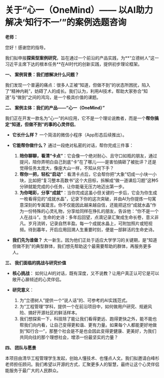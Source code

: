 # 关于“心一（OneMind）—— 以AI助力解决‘知行不一’”的案例选题咨询

**老师：**

您好！感谢您的指导。

我们拟申报**探索型案例研究**，旨在通过一个前沿的产品实践，为**“立德树人”这一习近平主席下达的根本任务**在AI时代的创新实践，提供初步理论框架。

**一、 案例背景：我们想解决什么问题？**

我们发现一个普遍的痛点：很多人正被“知道，但做不到”的状态所困扰，陷入了“精神内耗”，妨碍了人的成长。我们认为，利用AI技术，帮助大家弥合“知道”与“做到”之间的鸿沟，是一个极具价值的课题。

**二、 案例主体：我们的产品——“心一（OneMind）”**

我们正在开发一款名为“心一”的AI应用，它不是一个理论说教者，而是一个**帮你搞定“知道，但做不到”的事的心灵伴侣**。

*   **它长什么样？**
    一个简洁的微信小程序（App形态后续推出）。

*   **它能帮你做什么？**
    通过一段绝对私密的对话，帮你完成三件事：
    1.  **陪你聊聊，看清“卡点”**：它会像一个绝对耐心、且守口如瓶的朋友，通过提问，陪你弄明白自己到底“卡”在了哪儿——是害怕搞砸了被批评？还是觉得任务太庞大，像座大山一样，不知从何下手？
    2.  **帮你一把，轻松“启动”**：看清卡点后，它会帮你把“大象”切成一小块一小块，比如把“复习整本高数书”这个大目标，拆解成“做一道课后习题”这种5分钟就能完成的小任务，让你能毫无压力地迈出第一步。
    3.  **为你喝彩，分享“成就”**：当你完成这虽小但关键的一步后，它会为你生成一枚看得见的“成就水晶”，记录下你的这次突破，并由AI为你提炼一句寓意深刻的专属箴言。你不仅能因此越来越自信，还能把这份“成就水晶”作为一份特殊的心灵礼物，分享给同样在挣扎的朋友，告诉他：“你不是一个人在战斗”。生命的史诗：多年后回望，点滴记录汇聚成生命长卷，意义非凡。岁月流转，记录自然丰盈。每一个成就水晶上，可附加照片或短视频。待到暮年，开启应用回溯人生重要时刻，便是一部鲜活的生命史诗。


*   **我们先为谁做？**
    大一新生。因为他们正处于适应大学学习的关键期，是"知道但做不到"的典型群体，我们想先帮助这个最需要帮助的群体，再服务更多人。

**三、 我们面临的挑战与研究价值**

*   **核心挑战**：
    如何让AI的对话，既有深度，又不说教？让用户真正认可它是可以敞开心扉倾述的心灵伴侣。

*   **研究意义**：
    1.  为“立德树人”提供一个“说人话”的、可参考的AI实践范式。
    2.  为“工程管理”学科，提供一个在前沿项目中，如何做用户研究、规避风险、搞好开源社区的鲜活样本。
    3.  我们想探索一下，科技除了能让我们看得更远、跑得更快之外，能不能也帮我们向内看，让自己变得更和谐、更有力量。如果每个人都能更好地做到“知行合一”，那整个社会是不是也会因此变得更健康、更美好，为我们共同向往的那个理想社会，增添一份最坚实的力量？

**四、 团队与愿景**

本项目由清华工程管理学生发起，创始人懂技术、也懂点人文。我们拟邀请白峰杉老师担任顾问。我们希望以开源的方式，汇聚更多人的智慧，最终让这个心灵伴侣能服务于最广大的人民群众。